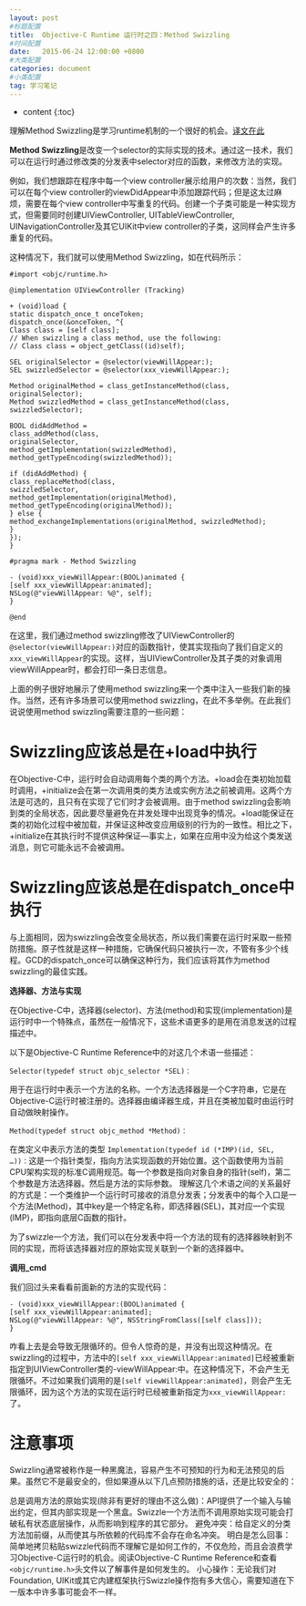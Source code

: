 ```yaml
---
layout: post
#标题配置
title:  Objective-C Runtime 运行时之四：Method Swizzling
#时间配置
date:   2015-06-24 12:00:00 +0800
#大类配置
categories: document
#小类配置
tag: 学习笔记
---
```


* content
{:toc}


理解Method Swizzling是学习runtime机制的一个很好的机会。[译文在此](http://nshipster.com/method-swizzling/)

**Method Swizzling**是改变一个selector的实际实现的技术。通过这一技术，我们可以在运行时通过修改类的分发表中selector对应的函数，来修改方法的实现。

例如，我们想跟踪在程序中每一个view controller展示给用户的次数：当然，我们可以在每个view controller的viewDidAppear中添加跟踪代码；但是这太过麻烦，需要在每个view controller中写重复的代码。创建一个子类可能是一种实现方式，但需要同时创建UIViewController, UITableViewController, UINavigationController及其它UIKit中view controller的子类，这同样会产生许多重复的代码。

这种情况下，我们就可以使用Method Swizzling，如在代码所示：


```
#import <objc/runtime.h>

@implementation UIViewController (Tracking)

+ (void)load {
static dispatch_once_t onceToken;
dispatch_once(&onceToken, ^{
Class class = [self class];         
// When swizzling a class method, use the following:
// Class class = object_getClass((id)self);

SEL originalSelector = @selector(viewWillAppear:);
SEL swizzledSelector = @selector(xxx_viewWillAppear:);

Method originalMethod = class_getInstanceMethod(class, originalSelector);
Method swizzledMethod = class_getInstanceMethod(class, swizzledSelector);

BOOL didAddMethod =
class_addMethod(class,
originalSelector,
method_getImplementation(swizzledMethod),
method_getTypeEncoding(swizzledMethod));

if (didAddMethod) {
class_replaceMethod(class,
swizzledSelector,
method_getImplementation(originalMethod),
method_getTypeEncoding(originalMethod));
} else {
method_exchangeImplementations(originalMethod, swizzledMethod);
}
});
}

#pragma mark - Method Swizzling

- (void)xxx_viewWillAppear:(BOOL)animated {
[self xxx_viewWillAppear:animated];
NSLog(@"viewWillAppear: %@", self);
}

@end

```
在这里，我们通过method swizzling修改了UIViewController的`@selector(viewWillAppear:)`对应的函数指针，使其实现指向了我们自定义的`xxx_viewWillAppear`的实现。这样，当UIViewController及其子类的对象调用viewWillAppear时，都会打印一条日志信息。

上面的例子很好地展示了使用method swizzling来一个类中注入一些我们新的操作。当然，还有许多场景可以使用method swizzling，在此不多举例。在此我们说说使用method swizzling需要注意的一些问题：

Swizzling应该总是在+load中执行
====
在Objective-C中，运行时会自动调用每个类的两个方法。+load会在类初始加载时调用，+initialize会在第一次调用类的类方法或实例方法之前被调用。这两个方法是可选的，且只有在实现了它们时才会被调用。由于method swizzling会影响到类的全局状态，因此要尽量避免在并发处理中出现竞争的情况。+load能保证在类的初始化过程中被加载，并保证这种改变应用级别的行为的一致性。相比之下，+initialize在其执行时不提供这种保证—事实上，如果在应用中没为给这个类发送消息，则它可能永远不会被调用。

Swizzling应该总是在dispatch_once中执行
====
与上面相同，因为swizzling会改变全局状态，所以我们需要在运行时采取一些预防措施。原子性就是这样一种措施，它确保代码只被执行一次，不管有多少个线程。GCD的dispatch_once可以确保这种行为，我们应该将其作为method swizzling的最佳实践。

**选择器、方法与实现**

在Objective-C中，选择器(selector)、方法(method)和实现(implementation)是运行时中一个特殊点，虽然在一般情况下，这些术语更多的是用在消息发送的过程描述中。

以下是Objective-C Runtime Reference中的对这几个术语一些描述：

`Selector(typedef struct objc_selector *SEL)：`

用于在运行时中表示一个方法的名称。一个方法选择器是一个C字符串，它是在Objective-C运行时被注册的。选择器由编译器生成，并且在类被加载时由运行时自动做映射操作。

`Method(typedef struct objc_method *Method)：`

在类定义中表示方法的类型
`Implementation(typedef id (*IMP)(id, SEL, …))：`这是一个指针类型，指向方法实现函数的开始位置。这个函数使用为当前CPU架构实现的标准C调用规范。每一个参数是指向对象自身的指针(self)，第二个参数是方法选择器。然后是方法的实际参数。
理解这几个术语之间的关系最好的方式是：一个类维护一个运行时可接收的消息分发表；分发表中的每个入口是一个方法(Method)，其中key是一个特定名称，即选择器(SEL)，其对应一个实现(IMP)，即指向底层C函数的指针。

为了swizzle一个方法，我们可以在分发表中将一个方法的现有的选择器映射到不同的实现，而将该选择器对应的原始实现关联到一个新的选择器中。

**调用_cmd**

我们回过头来看看前面新的方法的实现代码：

```
- (void)xxx_viewWillAppear:(BOOL)animated {
[self xxx_viewWillAppear:animated];
NSLog(@"viewWillAppear: %@", NSStringFromClass([self class]));
}
```
咋看上去是会导致无限循环的。但令人惊奇的是，并没有出现这种情况。在swizzling的过程中，方法中的`[self xxx_viewWillAppear:animated]`已经被重新指定到UIViewController类的-viewWillAppear:中。在这种情况下，不会产生无限循环。不过如果我们调用的是`[self viewWillAppear:animated]`，则会产生无限循环，因为这个方法的实现在运行时已经被重新指定为`xxx_viewWillAppear:`了。

注意事项
====
Swizzling通常被称作是一种黑魔法，容易产生不可预知的行为和无法预见的后果。虽然它不是最安全的，但如果遵从以下几点预防措施的话，还是比较安全的：

总是调用方法的原始实现(除非有更好的理由不这么做)：API提供了一个输入与输出约定，但其内部实现是一个黑盒。Swizzle一个方法而不调用原始实现可能会打破私有状态底层操作，从而影响到程序的其它部分。
避免冲突：给自定义的分类方法加前缀，从而使其与所依赖的代码库不会存在命名冲突。
明白是怎么回事：简单地拷贝粘贴swizzle代码而不理解它是如何工作的，不仅危险，而且会浪费学习Objective-C运行时的机会。阅读Objective-C Runtime Reference和查看`<objc/runtime.h>`头文件以了解事件是如何发生的。
小心操作：无论我们对Foundation, UIKit或其它内建框架执行Swizzle操作抱有多大信心，需要知道在下一版本中许多事可能会不一样。


